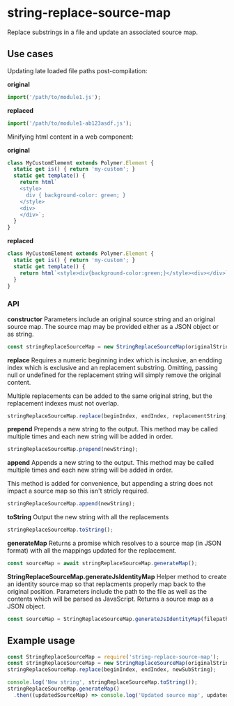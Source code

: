 # string-replace-source-map

Replace substrings in a file and update an associated source map.

## Use cases

Updating late loaded file paths post-compilation:

**original**
```js
import('/path/to/module1.js');
```

**replaced**
```js
import('/path/to/module1-ab123asdf.js');
```

Minifying html content in a web component:

**original**
```js
class MyCustomElement extends Polymer.Element {
  static get is() { return 'my-custom'; }
  static get template() {
    return html`
    <style>
      div { background-color: green; }
    </style>
    <div>
    </div>`;
  }
}
```

**replaced**
```js
class MyCustomElement extends Polymer.Element {
  static get is() { return 'my-custom'; }
  static get template() {
    return html`<style>div{background-color:green;}</style><div></div>`;
  }
}
```

### API

**constructor**
Parameters include an original source string and an original source map. The source map may be provided
either as a JSON object or as string.
```js
const stringReplaceSourceMap = new StringReplaceSourceMap(originalString, originalMap);
```

**replace**
Requires a numeric beginning index which is inclusive, an endding index which is exclusive and an replacement substring.
Omitting, passing null or undefined for the replacement string will simply remove the original content.

Multiple replacements can be added to the same original string, but the replacement indexes must not overlap.
```js
stringReplaceSourceMap.replace(beginIndex, endIndex, replacementString);
```

**prepend**
Prepends a new string to the output. This method may be called multiple times and each new string will be added in order.
```js
stringReplaceSourceMap.prepend(newString);
```

**append**
Appends a new string to the output. This method may be called multiple times and each new string will be added in order.

This method is added for convenience, but appending a string does not impact a source map so this isn't stricly required.
```js
stringReplaceSourceMap.append(newString);
```

**toString**
Output the new string with all the replacements
```js
stringReplaceSourceMap.toString();
```

**generateMap**
Returns a promise which resolves to a source map (in JSON format) with all the mappings updated for the replacement.
```js
const sourceMap = await stringReplaceSourceMap.generateMap();
```

**StringReplaceSourceMap.generateJsIdentityMap**
Helper method to create an identity source map so that replacments properly map back to the original position.
Parameters include the path to the file as well as the contents which will be parsed as JavaScript.
Returns a source map as a JSON object.
```js
const sourceMap = StringReplaceSourceMap.generateJsIdentityMap(filepath, jsContents);
```

## Example usage

```js
const StringReplaceSourceMap = require('string-replace-source-map');
const stringReplaceSourceMap = new StringReplaceSourceMap(originalString, originalMap);
stringReplaceSourceMap.replace(beginIndex, endIndex, newSubString);

console.log('New string', stringReplaceSourceMap.toString());
stringReplaceSourceMap.generateMap()
  .then((updatedSourceMap) => console.log('Updated source map', updatedSourceMap));
```
